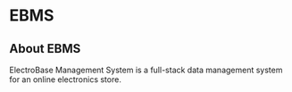 # EBMS

## About EBMS

ElectroBase Management System is a full-stack data management system for an online electronics store.
